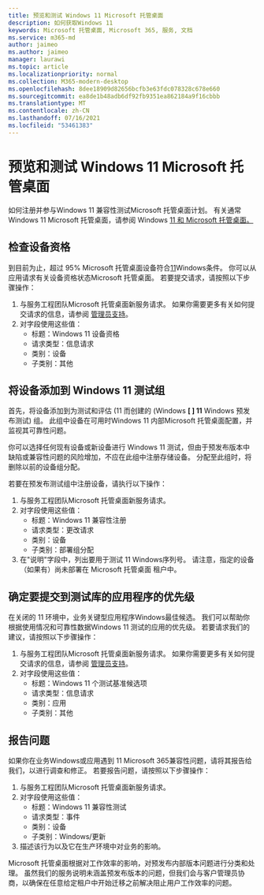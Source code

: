 ```yaml
---
title: 预览和测试 Windows 11 Microsoft 托管桌面
description: 如何获取Windows 11
keywords: Microsoft 托管桌面, Microsoft 365, 服务, 文档
ms.service: m365-md
author: jaimeo
ms.author: jaimeo
manager: laurawi
ms.topic: article
ms.localizationpriority: normal
ms.collection: M365-modern-desktop
ms.openlocfilehash: 8dee18909d82656bcfb3e63fdc078328c678e660
ms.sourcegitcommit: ea8de1b48adb6df92fb9351ea862184a9f16cbbb
ms.translationtype: MT
ms.contentlocale: zh-CN
ms.lasthandoff: 07/16/2021
ms.locfileid: "53461383"
---
```

# <a name="preview-and-test-windows-11-with-microsoft-managed-desktop"></a>预览和测试 Windows 11 Microsoft 托管桌面

 如何注册并参与Windows 11 兼容性测试Microsoft 托管桌面计划。 有关通常Windows 11 Microsoft 托管桌面，请参阅 Windows [11 和 Microsoft 托管桌面。](../intro/win11-overview.md) 

## <a name="check-device-eligibility"></a>检查设备资格

到目前为止，超过 95% Microsoft 托管桌面设备符合[11](/windows/whats-new/windows-11-requirements)Windows条件。 你可以从应用请求有关设备资格状态Microsoft 托管桌面。 若要提交请求，请按照以下步骤操作：

1. 与服务工程团队Microsoft 托管桌面新服务请求。 如果你需要更多有关如何提交请求的信息，请参阅 [管理员支持](admin-support.md)。
2. 对字段使用这些值：
    - 标题：Windows 11 设备资格
    - 请求类型：信息请求
    - 类别：设备
    - 子类别：其他


## <a name="add-devices-to-the-windows-11-test-group"></a>将设备添加到 Windows 11 测试组

首先，将设备添加到为测试和评估 (11 而创建的 (Windows **\[ \] 11** Windows 预发布测试) 组。 此组中设备在可用时Windows 11 内部Microsoft 托管桌面配置，并监视其可靠性问题。

你可以选择任何现有设备或新设备进行 Windows 11 测试，但由于预发布版本中缺陷或兼容性问题的风险增加，不应在此组中注册存储设备。 分配至此组时，将删除以前的设备组分配。

若要在预发布测试组中注册设备，请执行以下操作：

1. 与服务工程团队Microsoft 托管桌面新服务请求。
2. 对字段使用这些值：
    - 标题：Windows 11 兼容性注册
    - 请求类型：更改请求
    - 类别：设备
    - 子类别：部署组分配
3. 在"说明"字段中，列出要用于测试 11 Windows序列号。 请注意，指定的设备（如果有）尚未部署在 Microsoft 托管桌面 租户中。

## <a name="prioritize-applications-to-submit-to-test-base"></a>确定要提交到测试库的应用程序的优先级

在关闭的 11 环境中，业务关键型应用程序Windows最佳候选。 我们可以帮助你根据使用情况和可靠性数据Windows 11 测试的应用的优先级。 若要请求我们的建议，请按照以下步骤操作：

1. 与服务工程团队Microsoft 托管桌面新服务请求。 如果你需要更多有关如何提交请求的信息，请参阅 [管理员支持](admin-support.md)。
2. 对字段使用这些值：
    - 标题：Windows 11 个测试基准候选项
    - 请求类型：信息请求
    - 类别：应用
    - 子类别：其他

## <a name="report-issues"></a>报告问题

如果你在业务Windows或应用遇到 11 Microsoft 365兼容性问题，请将其报告给我们，以进行调查和修正。 若要报告问题，请按照以下步骤操作：

1. 与服务工程团队Microsoft 托管桌面新服务请求。
2. 对字段使用这些值：
    - 标题：Windows 11 兼容性测试
    - 请求类型：事件
    - 类别：设备
    - 子类别：Windows/更新
3. 描述该行为以及它在生产环境中对业务的影响。

Microsoft 托管桌面根据对工作效率的影响，对预发布内部版本问题进行分类和处理。 虽然我们的服务说明未涵盖预发布版本的问题，但我们会与客户管理员协商，以确保在任意给定租户中开始迁移之前解决阻止用户工作效率的问题。
